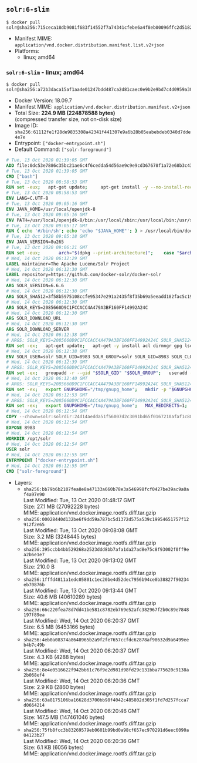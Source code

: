 ## `solr:6-slim`

```console
$ docker pull solr@sha256:715ceca18db9081f683f14552f7a74341cfebe6a4f8eb00096ffc2d5182fbe55
```

-	Manifest MIME: `application/vnd.docker.distribution.manifest.list.v2+json`
-	Platforms:
	-	linux; amd64

### `solr:6-slim` - linux; amd64

```console
$ docker pull solr@sha256:a72b3daca15af1aa4e01247bdd487ca2d81caec0e9b2e9bd7c4d0959a30aa2f8
```

-	Docker Version: 18.09.7
-	Manifest MIME: `application/vnd.docker.distribution.manifest.v2+json`
-	Total Size: **224.9 MB (224878588 bytes)**  
	(compressed transfer size, not on-disk size)
-	Image ID: `sha256:61112fe1f28de9835308a42341f441307e9a6b28b05eabebdeb0340d7dde4e7e`
-	Entrypoint: `["docker-entrypoint.sh"]`
-	Default Command: `["solr-foreground"]`

```dockerfile
# Tue, 13 Oct 2020 01:39:05 GMT
ADD file:0dc53e7886c35bc21ae6c4f6cedda54d56ae9c9e9cd367678f1a72e68b3c43d4 in / 
# Tue, 13 Oct 2020 01:39:05 GMT
CMD ["bash"]
# Tue, 13 Oct 2020 08:58:53 GMT
RUN set -eux; 	apt-get update; 	apt-get install -y --no-install-recommends 		ca-certificates p11-kit 	; 	rm -rf /var/lib/apt/lists/*
# Tue, 13 Oct 2020 08:58:53 GMT
ENV LANG=C.UTF-8
# Tue, 13 Oct 2020 09:05:16 GMT
ENV JAVA_HOME=/usr/local/openjdk-8
# Tue, 13 Oct 2020 09:05:16 GMT
ENV PATH=/usr/local/openjdk-8/bin:/usr/local/sbin:/usr/local/bin:/usr/sbin:/usr/bin:/sbin:/bin
# Tue, 13 Oct 2020 09:05:17 GMT
RUN { echo '#/bin/sh'; echo 'echo "$JAVA_HOME"'; } > /usr/local/bin/docker-java-home && chmod +x /usr/local/bin/docker-java-home && [ "$JAVA_HOME" = "$(docker-java-home)" ]
# Tue, 13 Oct 2020 09:05:18 GMT
ENV JAVA_VERSION=8u265
# Tue, 13 Oct 2020 09:06:21 GMT
RUN set -eux; 		arch="$(dpkg --print-architecture)"; 	case "$arch" in 		amd64 | i386:x86-64) downloadUrl=https://github.com/AdoptOpenJDK/openjdk8-upstream-binaries/releases/download/jdk8u265-b01/OpenJDK8U-jre_x64_linux_8u265b01.tar.gz ;; 		*) echo >&2 "error: unsupported architecture: '$arch'"; exit 1 ;; 	esac; 		savedAptMark="$(apt-mark showmanual)"; 	apt-get update; 	apt-get install -y --no-install-recommends 		dirmngr 		gnupg 		wget 	; 	rm -rf /var/lib/apt/lists/*; 		wget -O openjdk.tgz.asc "$downloadUrl.sign"; 	wget -O openjdk.tgz "$downloadUrl" --progress=dot:giga; 		export GNUPGHOME="$(mktemp -d)"; 	gpg --batch --keyserver ha.pool.sks-keyservers.net --keyserver-options no-self-sigs-only --recv-keys CA5F11C6CE22644D42C6AC4492EF8D39DC13168F; 	gpg --batch --keyserver ha.pool.sks-keyservers.net --recv-keys EAC843EBD3EFDB98CC772FADA5CD6035332FA671; 	gpg --batch --list-sigs --keyid-format 0xLONG CA5F11C6CE22644D42C6AC4492EF8D39DC13168F 		| tee /dev/stderr 		| grep '0xA5CD6035332FA671' 		| grep 'Andrew Haley'; 	gpg --batch --verify openjdk.tgz.asc openjdk.tgz; 	gpgconf --kill all; 	rm -rf "$GNUPGHOME"; 		mkdir -p "$JAVA_HOME"; 	tar --extract 		--file openjdk.tgz 		--directory "$JAVA_HOME" 		--strip-components 1 		--no-same-owner 	; 	rm openjdk.tgz*; 			apt-mark auto '.*' > /dev/null; 	[ -z "$savedAptMark" ] || apt-mark manual $savedAptMark > /dev/null; 	apt-get purge -y --auto-remove -o APT::AutoRemove::RecommendsImportant=false; 		{ 		echo '#!/usr/bin/env bash'; 		echo 'set -Eeuo pipefail'; 		echo 'if ! [ -d "$JAVA_HOME" ]; then echo >&2 "error: missing JAVA_HOME environment variable"; exit 1; fi'; 		echo 'cacertsFile=; for f in "$JAVA_HOME/lib/security/cacerts" "$JAVA_HOME/jre/lib/security/cacerts"; do if [ -e "$f" ]; then cacertsFile="$f"; break; fi; done'; 		echo 'if [ -z "$cacertsFile" ] || ! [ -f "$cacertsFile" ]; then echo >&2 "error: failed to find cacerts file in $JAVA_HOME"; exit 1; fi'; 		echo 'trust extract --overwrite --format=java-cacerts --filter=ca-anchors --purpose=server-auth "$cacertsFile"'; 	} > /etc/ca-certificates/update.d/docker-openjdk; 	chmod +x /etc/ca-certificates/update.d/docker-openjdk; 	/etc/ca-certificates/update.d/docker-openjdk; 		find "$JAVA_HOME/lib" -name '*.so' -exec dirname '{}' ';' | sort -u > /etc/ld.so.conf.d/docker-openjdk.conf; 	ldconfig; 		java -version
# Wed, 14 Oct 2020 06:12:29 GMT
LABEL maintainer=The Apache Lucene/Solr Project
# Wed, 14 Oct 2020 06:12:30 GMT
LABEL repository=https://github.com/docker-solr/docker-solr
# Wed, 14 Oct 2020 06:12:30 GMT
ARG SOLR_VERSION=6.6.6
# Wed, 14 Oct 2020 06:12:30 GMT
ARG SOLR_SHA512=3f58b5975108ccfe95347e291a2435f8f35b69a5eeadd182fac5c19b78e6998cefcc3f217831ff9847834952f9e18753532c4982b85ed09d33bd90998753f78c
# Wed, 14 Oct 2020 06:12:30 GMT
ARG SOLR_KEYS=2085660D9C1FCCACC4A479A3BF160FF14992A24C
# Wed, 14 Oct 2020 06:12:30 GMT
ARG SOLR_DOWNLOAD_URL
# Wed, 14 Oct 2020 06:12:30 GMT
ARG SOLR_DOWNLOAD_SERVER
# Wed, 14 Oct 2020 06:12:38 GMT
# ARGS: SOLR_KEYS=2085660D9C1FCCACC4A479A3BF160FF14992A24C SOLR_SHA512=3f58b5975108ccfe95347e291a2435f8f35b69a5eeadd182fac5c19b78e6998cefcc3f217831ff9847834952f9e18753532c4982b85ed09d33bd90998753f78c SOLR_VERSION=6.6.6
RUN set -ex;   apt-get update;   apt-get -y install acl dirmngr gpg lsof procps wget netcat gosu tini;   rm -rf /var/lib/apt/lists/*;   cd /usr/local/bin; wget -nv https://github.com/apangin/jattach/releases/download/v1.5/jattach; chmod 755 jattach;   echo >jattach.sha512 "d8eedbb3e192a8596c08efedff99b9acf1075331e1747107c07cdb1718db2abe259ef168109e46bd4cf80d47d43028ff469f95e6ddcbdda4d7ffa73a20e852f9  jattach";   sha512sum -c jattach.sha512; rm jattach.sha512
# Wed, 14 Oct 2020 06:12:38 GMT
ENV SOLR_USER=solr SOLR_UID=8983 SOLR_GROUP=solr SOLR_GID=8983 SOLR_CLOSER_URL=http://www.apache.org/dyn/closer.lua?filename=lucene/solr/6.6.6/solr-6.6.6.tgz&action=download SOLR_DIST_URL=https://www.apache.org/dist/lucene/solr/6.6.6/solr-6.6.6.tgz SOLR_ARCHIVE_URL=https://archive.apache.org/dist/lucene/solr/6.6.6/solr-6.6.6.tgz PATH=/opt/solr/bin:/opt/docker-solr/scripts:/usr/local/openjdk-8/bin:/usr/local/sbin:/usr/local/bin:/usr/sbin:/usr/bin:/sbin:/bin
# Wed, 14 Oct 2020 06:12:39 GMT
# ARGS: SOLR_KEYS=2085660D9C1FCCACC4A479A3BF160FF14992A24C SOLR_SHA512=3f58b5975108ccfe95347e291a2435f8f35b69a5eeadd182fac5c19b78e6998cefcc3f217831ff9847834952f9e18753532c4982b85ed09d33bd90998753f78c SOLR_VERSION=6.6.6
RUN set -ex;   groupadd -r --gid "$SOLR_GID" "$SOLR_GROUP";   useradd -r --uid "$SOLR_UID" --gid "$SOLR_GID" "$SOLR_USER"
# Wed, 14 Oct 2020 06:12:40 GMT
# ARGS: SOLR_KEYS=2085660D9C1FCCACC4A479A3BF160FF14992A24C SOLR_SHA512=3f58b5975108ccfe95347e291a2435f8f35b69a5eeadd182fac5c19b78e6998cefcc3f217831ff9847834952f9e18753532c4982b85ed09d33bd90998753f78c SOLR_VERSION=6.6.6
RUN set -ex;   export GNUPGHOME="/tmp/gnupg_home";   mkdir -p "$GNUPGHOME";   chmod 700 "$GNUPGHOME";   echo "disable-ipv6" >> "$GNUPGHOME/dirmngr.conf";   for key in $SOLR_KEYS; do     found='';     for server in       ha.pool.sks-keyservers.net       hkp://keyserver.ubuntu.com:80       hkp://p80.pool.sks-keyservers.net:80       pgp.mit.edu     ; do       echo "  trying $server for $key";       gpg --batch --keyserver "$server" --keyserver-options timeout=10 --recv-keys "$key" && found=yes && break;       gpg --batch --keyserver "$server" --keyserver-options timeout=10 --recv-keys "$key" && found=yes && break;     done;     test -z "$found" && echo >&2 "error: failed to fetch $key from several disparate servers -- network issues?" && exit 1;   done;   exit 0
# Wed, 14 Oct 2020 06:12:53 GMT
# ARGS: SOLR_KEYS=2085660D9C1FCCACC4A479A3BF160FF14992A24C SOLR_SHA512=3f58b5975108ccfe95347e291a2435f8f35b69a5eeadd182fac5c19b78e6998cefcc3f217831ff9847834952f9e18753532c4982b85ed09d33bd90998753f78c SOLR_VERSION=6.6.6
RUN set -ex;   export GNUPGHOME="/tmp/gnupg_home";   MAX_REDIRECTS=1;   if [ -n "$SOLR_DOWNLOAD_URL" ]; then     MAX_REDIRECTS=4;     SKIP_GPG_CHECK=true;   elif [ -n "$SOLR_DOWNLOAD_SERVER" ]; then     SOLR_DOWNLOAD_URL="$SOLR_DOWNLOAD_SERVER/$SOLR_VERSION/solr-$SOLR_VERSION.tgz";   fi;   for url in $SOLR_DOWNLOAD_URL $SOLR_CLOSER_URL $SOLR_DIST_URL $SOLR_ARCHIVE_URL; do     if [ -f "/opt/solr-$SOLR_VERSION.tgz" ]; then break; fi;     echo "downloading $url";     if wget -t 10 --max-redirect $MAX_REDIRECTS --retry-connrefused -nv "$url" -O "/opt/solr-$SOLR_VERSION.tgz"; then break; else rm -f "/opt/solr-$SOLR_VERSION.tgz"; fi;   done;   if [ ! -f "/opt/solr-$SOLR_VERSION.tgz" ]; then echo "failed all download attempts for solr-$SOLR_VERSION.tgz"; exit 1; fi;   if [ -z "$SKIP_GPG_CHECK" ]; then     echo "downloading $SOLR_ARCHIVE_URL.asc";     wget -nv "$SOLR_ARCHIVE_URL.asc" -O "/opt/solr-$SOLR_VERSION.tgz.asc";     echo "$SOLR_SHA512 */opt/solr-$SOLR_VERSION.tgz" | sha512sum -c -;     (>&2 ls -l "/opt/solr-$SOLR_VERSION.tgz" "/opt/solr-$SOLR_VERSION.tgz.asc");     gpg --batch --verify "/opt/solr-$SOLR_VERSION.tgz.asc" "/opt/solr-$SOLR_VERSION.tgz";   else     echo "Skipping GPG validation due to non-Apache build";   fi;   tar -C /opt --extract --file "/opt/solr-$SOLR_VERSION.tgz";   mv "/opt/solr-$SOLR_VERSION" /opt/solr;   rm "/opt/solr-$SOLR_VERSION.tgz"*;   rm -Rf /opt/solr/docs/ /opt/solr/dist/{solr-core-$SOLR_VERSION.jar,solr-solrj-$SOLR_VERSION.jar,solrj-lib,solr-test-framework-$SOLR_VERSION.jar,test-framework};   mkdir -p /opt/solr/server/solr/lib /docker-entrypoint-initdb.d /opt/docker-solr;   mkdir -p /opt/solr/server/solr/mycores /opt/solr/server/logs /opt/mysolrhome;   sed -i -e "s/\"\$(whoami)\" == \"root\"/\$(id -u) == 0/" /opt/solr/bin/solr;   sed -i -e 's/lsof -PniTCP:/lsof -t -PniTCP:/' /opt/solr/bin/solr;   if [ -f "/opt/solr/contrib/prometheus-exporter/bin/solr-exporter" ]; then chmod 0755 "/opt/solr/contrib/prometheus-exporter/bin/solr-exporter"; fi;   chmod -R 0755 /opt/solr/server/scripts/cloud-scripts;   chown -R "$SOLR_USER:$SOLR_GROUP" /opt/solr /docker-entrypoint-initdb.d /opt/docker-solr;   chown -R "$SOLR_USER:$SOLR_GROUP" /opt/mysolrhome;   { command -v gpgconf; gpgconf --kill all || :; };   rm -r "$GNUPGHOME"
# Wed, 14 Oct 2020 06:12:54 GMT
COPY --chown=solr:solrdir:24d14aedda51f56007d2c3091bd65f0167210afaf1c88aa50fac48af9e1d6037 in /opt/docker-solr/scripts 
# Wed, 14 Oct 2020 06:12:54 GMT
EXPOSE 8983
# Wed, 14 Oct 2020 06:12:54 GMT
WORKDIR /opt/solr
# Wed, 14 Oct 2020 06:12:54 GMT
USER solr
# Wed, 14 Oct 2020 06:12:55 GMT
ENTRYPOINT ["docker-entrypoint.sh"]
# Wed, 14 Oct 2020 06:12:55 GMT
CMD ["solr-foreground"]
```

-	Layers:
	-	`sha256:bb79b6b2107fea8e8a47133a660b78e3a546998fcf0427be39ac9a0af4a97e90`  
		Last Modified: Tue, 13 Oct 2020 01:48:17 GMT  
		Size: 27.1 MB (27092228 bytes)  
		MIME: application/vnd.docker.image.rootfs.diff.tar.gzip
	-	`sha256:00028440d132be6f9dd59a787bc5d1372d575a539c19954651757f12912f2e65`  
		Last Modified: Tue, 13 Oct 2020 09:08:08 GMT  
		Size: 3.2 MB (3248445 bytes)  
		MIME: application/vnd.docker.image.rootfs.diff.tar.gzip
	-	`sha256:395ccbb4bb529268a2523ddd8bb7afa1da27ad8e75c8f93002f0ff9ea2b6e1e7`  
		Last Modified: Tue, 13 Oct 2020 09:13:02 GMT  
		Size: 210.0 B  
		MIME: application/vnd.docker.image.rootfs.diff.tar.gzip
	-	`sha256:1fffd4811a1edc05801c1ec20be4d52dec7956b94ce0b38827f90234eb70876b`  
		Last Modified: Tue, 13 Oct 2020 09:13:44 GMT  
		Size: 40.6 MB (40610289 bytes)  
		MIME: application/vnd.docker.image.rootfs.diff.tar.gzip
	-	`sha256:66c220fea78d7dd41be581c8782eb769e52afc382967f2b0c89e7848197f89ea`  
		Last Modified: Wed, 14 Oct 2020 06:20:37 GMT  
		Size: 6.5 MB (6453166 bytes)  
		MIME: application/vnd.docker.image.rootfs.diff.tar.gzip
	-	`sha256:4eb0a08374a8648965b2a9f2fe7657ccfdc62878af98632d9a6499eeb4b7c49b`  
		Last Modified: Wed, 14 Oct 2020 06:20:37 GMT  
		Size: 4.3 KB (4288 bytes)  
		MIME: application/vnd.docker.image.rootfs.diff.tar.gzip
	-	`sha256:8e4e0516622f942bb61c76f9e2d981d98fd29c131bba775620c9138a2b068ef4`  
		Last Modified: Wed, 14 Oct 2020 06:20:36 GMT  
		Size: 2.9 KB (2860 bytes)  
		MIME: application/vnd.docker.image.rootfs.diff.tar.gzip
	-	`sha256:63a8175106ba16628d3700bb98f4042c485802d305f1fd7d257fcca7d0664214`  
		Last Modified: Wed, 14 Oct 2020 06:20:46 GMT  
		Size: 147.5 MB (147461046 bytes)  
		MIME: application/vnd.docker.image.rootfs.diff.tar.gzip
	-	`sha256:75fb8fcc3b83269579eb0601b99bd0a98cf657ec970291d6eec6090a04123b27`  
		Last Modified: Wed, 14 Oct 2020 06:20:36 GMT  
		Size: 6.1 KB (6056 bytes)  
		MIME: application/vnd.docker.image.rootfs.diff.tar.gzip

